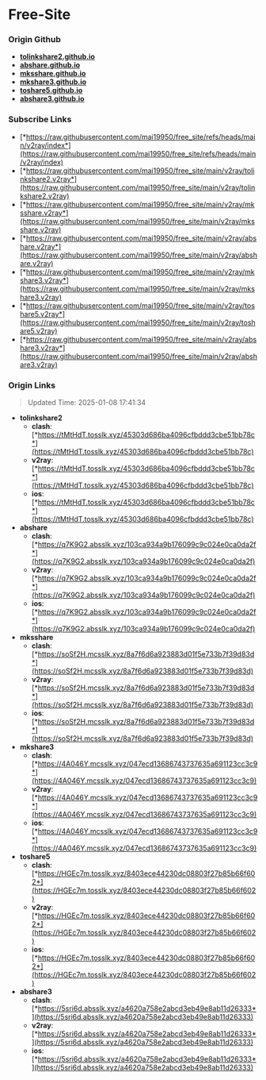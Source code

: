 # Free-Site

### Origin Github

- [**tolinkshare2.github.io**](https://github.com/tolinkshare2/tolinkshare2.github.io)
- [**abshare.github.io**](https://github.com/abshare/abshare.github.io)
- [**mksshare.github.io**](https://github.com/mksshare/mksshare.github.io)
- [**mkshare3.github.io**](https://github.com/mkshare3/mkshare3.github.io)
- [**toshare5.github.io**](https://github.com/toshare5/toshare5.github.io)
- [**abshare3.github.io**](https://github.com/abshare3/abshare3.github.io)

### Subscribe Links

- [*https://raw.githubusercontent.com/mai19950/free_site/refs/heads/main/v2ray/index*](https://raw.githubusercontent.com/mai19950/free_site/refs/heads/main/v2ray/index)
- [*https://raw.githubusercontent.com/mai19950/free_site/main/v2ray/tolinkshare2.v2ray*](https://raw.githubusercontent.com/mai19950/free_site/main/v2ray/tolinkshare2.v2ray)
- [*https://raw.githubusercontent.com/mai19950/free_site/main/v2ray/mksshare.v2ray*](https://raw.githubusercontent.com/mai19950/free_site/main/v2ray/mksshare.v2ray)
- [*https://raw.githubusercontent.com/mai19950/free_site/main/v2ray/abshare.v2ray*](https://raw.githubusercontent.com/mai19950/free_site/main/v2ray/abshare.v2ray)
- [*https://raw.githubusercontent.com/mai19950/free_site/main/v2ray/mkshare3.v2ray*](https://raw.githubusercontent.com/mai19950/free_site/main/v2ray/mkshare3.v2ray)
- [*https://raw.githubusercontent.com/mai19950/free_site/main/v2ray/toshare5.v2ray*](https://raw.githubusercontent.com/mai19950/free_site/main/v2ray/toshare5.v2ray)
- [*https://raw.githubusercontent.com/mai19950/free_site/main/v2ray/abshare3.v2ray*](https://raw.githubusercontent.com/mai19950/free_site/main/v2ray/abshare3.v2ray)

### Origin Links

> Updated Time: 2025-01-08 17:41:34

- **tolinkshare2**
  - **clash**: [*https://tMtHdT.tosslk.xyz/45303d686ba4096cfbddd3cbe51bb78c*](https://tMtHdT.tosslk.xyz/45303d686ba4096cfbddd3cbe51bb78c)
  - **v2ray**: [*https://tMtHdT.tosslk.xyz/45303d686ba4096cfbddd3cbe51bb78c*](https://tMtHdT.tosslk.xyz/45303d686ba4096cfbddd3cbe51bb78c)
  - **ios**: [*https://tMtHdT.tosslk.xyz/45303d686ba4096cfbddd3cbe51bb78c*](https://tMtHdT.tosslk.xyz/45303d686ba4096cfbddd3cbe51bb78c)
- **abshare**
  - **clash**: [*https://q7K9G2.absslk.xyz/103ca934a9b176099c9c024e0ca0da2f*](https://q7K9G2.absslk.xyz/103ca934a9b176099c9c024e0ca0da2f)
  - **v2ray**: [*https://q7K9G2.absslk.xyz/103ca934a9b176099c9c024e0ca0da2f*](https://q7K9G2.absslk.xyz/103ca934a9b176099c9c024e0ca0da2f)
  - **ios**: [*https://q7K9G2.absslk.xyz/103ca934a9b176099c9c024e0ca0da2f*](https://q7K9G2.absslk.xyz/103ca934a9b176099c9c024e0ca0da2f)
- **mksshare**
  - **clash**: [*https://soSf2H.mcsslk.xyz/8a7f6d6a923883d01f5e733b7f39d83d*](https://soSf2H.mcsslk.xyz/8a7f6d6a923883d01f5e733b7f39d83d)
  - **v2ray**: [*https://soSf2H.mcsslk.xyz/8a7f6d6a923883d01f5e733b7f39d83d*](https://soSf2H.mcsslk.xyz/8a7f6d6a923883d01f5e733b7f39d83d)
  - **ios**: [*https://soSf2H.mcsslk.xyz/8a7f6d6a923883d01f5e733b7f39d83d*](https://soSf2H.mcsslk.xyz/8a7f6d6a923883d01f5e733b7f39d83d)
- **mkshare3**
  - **clash**: [*https://4A046Y.mcsslk.xyz/047ecd13686743737635a691123cc3c9*](https://4A046Y.mcsslk.xyz/047ecd13686743737635a691123cc3c9)
  - **v2ray**: [*https://4A046Y.mcsslk.xyz/047ecd13686743737635a691123cc3c9*](https://4A046Y.mcsslk.xyz/047ecd13686743737635a691123cc3c9)
  - **ios**: [*https://4A046Y.mcsslk.xyz/047ecd13686743737635a691123cc3c9*](https://4A046Y.mcsslk.xyz/047ecd13686743737635a691123cc3c9)
- **toshare5**
  - **clash**: [*https://HGEc7m.tosslk.xyz/8403ece44230dc08803f27b85b66f602*](https://HGEc7m.tosslk.xyz/8403ece44230dc08803f27b85b66f602)
  - **v2ray**: [*https://HGEc7m.tosslk.xyz/8403ece44230dc08803f27b85b66f602*](https://HGEc7m.tosslk.xyz/8403ece44230dc08803f27b85b66f602)
  - **ios**: [*https://HGEc7m.tosslk.xyz/8403ece44230dc08803f27b85b66f602*](https://HGEc7m.tosslk.xyz/8403ece44230dc08803f27b85b66f602)
- **abshare3**
  - **clash**: [*https://5sri6d.absslk.xyz/a4620a758e2abcd3eb49e8ab11d26333*](https://5sri6d.absslk.xyz/a4620a758e2abcd3eb49e8ab11d26333)
  - **v2ray**: [*https://5sri6d.absslk.xyz/a4620a758e2abcd3eb49e8ab11d26333*](https://5sri6d.absslk.xyz/a4620a758e2abcd3eb49e8ab11d26333)
  - **ios**: [*https://5sri6d.absslk.xyz/a4620a758e2abcd3eb49e8ab11d26333*](https://5sri6d.absslk.xyz/a4620a758e2abcd3eb49e8ab11d26333)
